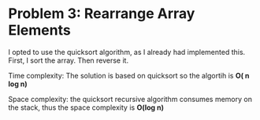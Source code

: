 # Problem 3: Rearrange Array Elements

I opted to use the quicksort algorithm, as I already had implemented this. First, I sort the array. Then reverse it.

Time complexity: The solution is based on quicksort so the algortih is __O( n log n)__

Space complexity: the quicksort recursive algorithm consumes memory on the stack, thus the space complexity is __O(log n)__
